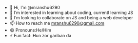- 👋 Hi, I’m @mranshu6290
- 👀 I’m interested in learning about coding, currentl learning JS
- 💞️ I’m looking to collaborate on JS and being a web developer
- 📫 How to reach me mranshu6290@gmail.com
- 😄 Pronouns:He/Him
- ⚡ Fun fact: Hun zor gariban da

<!---
mranshu6290/mranshu6290 is a ✨ special ✨ repository because its `README.md` (this file) appears on your GitHub profile.
You can click the Preview link to take a look at your changes.
--->
